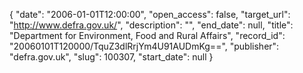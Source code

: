 {
  "date": "2006-01-01T12:00:00", 
  "open_access": false, 
  "target_url": "http://www.defra.gov.uk/", 
  "description": "", 
  "end_date": null, 
  "title": "Department for Environment, Food and Rural Affairs", 
  "record_id": "20060101T120000/TquZ3dlRrjYm4U91AUDmKg==", 
  "publisher": "defra.gov.uk", 
  "slug": 100307, 
  "start_date": null
}


